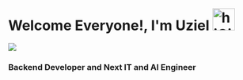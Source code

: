 # Welcome Everyone!, I'm Uziel <img src="https://media.giphy.com/media/LR0i1KkQGtgXpxFxxy/giphy.gif" alt="hiGif" width="45" height="45">
<p><a target="_blank"><img src="https://media.tenor.com/images/03726cf974172491d5a348d0ac25125b/tenor.gif"> </a></p>
<h3>Backend Developer and Next IT and AI Engineer</h3>


